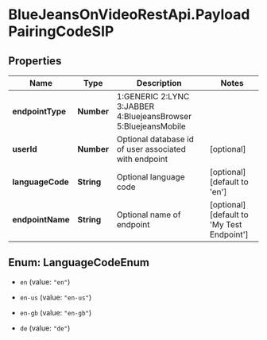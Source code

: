 # BlueJeansOnVideoRestApi.PayloadPairingCodeSIP

## Properties
Name | Type | Description | Notes
------------ | ------------- | ------------- | -------------
**endpointType** | **Number** | 1:GENERIC 2:LYNC 3:JABBER 4:BluejeansBrowser 5:BluejeansMobile | 
**userId** | **Number** | Optional database id of user associated with endpoint | [optional] 
**languageCode** | **String** | Optional language code | [optional] [default to &#39;en&#39;]
**endpointName** | **String** | Optional name of endpoint | [optional] [default to &#39;My Test Endpoint&#39;]


<a name="LanguageCodeEnum"></a>
## Enum: LanguageCodeEnum


* `en` (value: `"en"`)

* `en-us` (value: `"en-us"`)

* `en-gb` (value: `"en-gb"`)

* `de` (value: `"de"`)




